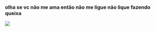### olha se vc não me ama então não me ligue não lique fazendo queixa 









![](https://tenor.com/pt-BR/view/manoel-gomes-manoel-gomes-drip-gif-16472734574346749325)






